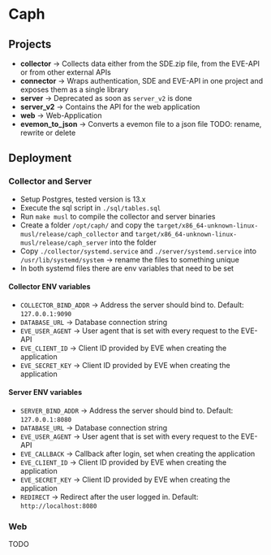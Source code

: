 # Caph

## Projects

- **collector** -> Collects data either from the SDE.zip file, from the EVE-API or from other external APIs
- **connector** -> Wraps authentication, SDE and EVE-API in one project and exposes them as a single library
- **server** -> Deprecated as soon as `server_v2` is done
- **server_v2** -> Contains the API for the web application
- **web** -> Web-Application
- **evemon_to_json** -> Converts a evemon file to a json file TODO: rename, rewrite or delete

## Deployment

### Collector and Server

- Setup Postgres, tested version is 13.x
- Execute the sql script in `./sql/tables.sql`
- Run `make musl` to compile the collector and server binaries
- Create a folder `/opt/caph/` and copy the `target/x86_64-unknown-linux-musl/release/caph_collector` and `target/x86_64-unknown-linux-musl/release/caph_server` into the folder
- Copy `./collector/systemd.service` and `./server/systemd.service` into `/usr/lib/systemd/system` -> rename the files to something unique
- In both systemd files there are env variables that need to be set

#### Collector ENV variables

* `COLLECTOR_BIND_ADDR` -> Address the server should bind to.
                           Default: `127.0.0.1:9090`
* `DATABASE_URL` -> Database connection string
* `EVE_USER_AGENT` -> User agent that is set with every request to the EVE-API
* `EVE_CLIENT_ID` -> Client ID provided by EVE when creating the application
* `EVE_SECRET_KEY` -> Client ID provided by EVE when creating the application

#### Server ENV variables

* `SERVER_BIND_ADDR` -> Address the server should bind to.
                        Default: `127.0.0.1:8080`
* `DATABASE_URL`     -> Database connection string
* `EVE_USER_AGENT`   -> User agent that is set with every request to the EVE-API
* `EVE_CALLBACK`     -> Callback after login, set when creating the application
* `EVE_CLIENT_ID`    -> Client ID provided by EVE when creating the application
* `EVE_SECRET_KEY`   -> Client ID provided by EVE when creating the application
* `REDIRECT`         -> Redirect after the user logged in.
                        Default: `http://localhost:8080`

### Web

TODO
